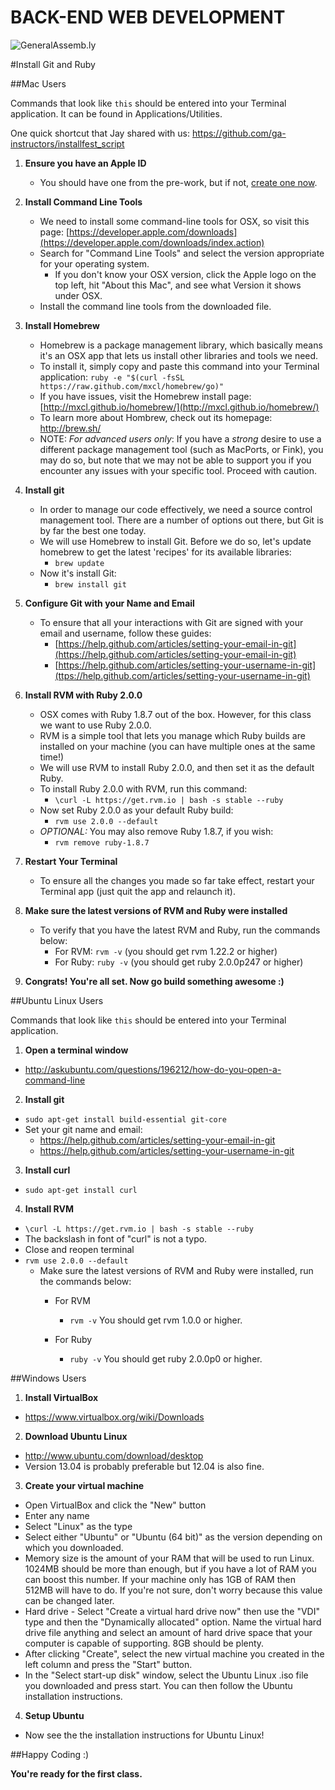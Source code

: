 BACK-END WEB DEVELOPMENT
============================

![GeneralAssemb.ly](https://github.com/generalassembly/ga-ruby-on-rails-for-devs/raw/master/images/ga.png "GeneralAssemb.ly")


#Install Git and Ruby

##Mac Users

Commands that look like ```this``` should be entered into your Terminal
application. It can be found in Applications/Utilities.

One quick shortcut that Jay shared with us:
https://github.com/ga-instructors/installfest_script


1.	__Ensure you have an Apple ID__
	* You should have one from the pre-work, but if not, [create one now](https://appleid.apple.com/cgi-bin/WebObjects/MyAppleId.woa/wa/createAppleId).

2. __Install Command Line Tools__
	* We need to install some command-line tools for OSX, so visit this page: [https://developer.apple.com/downloads](https://developer.apple.com/downloads/index.action)
	* Search for "Command Line Tools" and select the version appropriate for your operating system.
		* If you don't know your OSX version, click the Apple logo on the top left, hit "About this Mac", and see what Version it shows under OSX.
	* Install the command line tools from the downloaded file.

3. __Install Homebrew__
	* Homebrew is a package management library, which basically means it's an OSX app that lets us install other libraries and tools we need.
	* To install it, simply copy and paste this command into your Terminal application: ```ruby -e "$(curl -fsSL https://raw.github.com/mxcl/homebrew/go)"```
	* If you have issues, visit the Homebrew install page: [http://mxcl.github.io/homebrew/](http://mxcl.github.io/homebrew/)
	* To learn more about Hombrew, check out its homepage: http://brew.sh/
	* NOTE: *For advanced users only*: If you have a _strong_ desire to use a different package management tool (such as MacPorts, or Fink), you may do so, but note that we may not be able to support you if you encounter any issues with your specific tool. Proceed with caution.

4.	__Install git__
	* In order to manage our code effectively, we need a source control management tool. There are a number of options out there, but Git is by far the best one today.
	* We will use Homebrew to install Git. Before we do so, let's update homebrew to get the latest 'recipes' for its available libraries:
		*	```brew update```
	* Now it's install Git:
		*	```brew install git```

5.	__Configure Git with your Name and Email__
	* To ensure that all your interactions with Git are signed with your email and username, follow these guides:
	  	* [https://help.github.com/articles/setting-your-email-in-git](https://help.github.com/articles/setting-your-email-in-git)
  		* [https://help.github.com/articles/setting-your-username-in-git](ttps://help.github.com/articles/setting-your-username-in-git)

6.	__Install RVM with Ruby 2.0.0__
	* OSX comes with Ruby 1.8.7 out of the box. However, for this class we want to use Ruby 2.0.0.
	* RVM is a simple tool that lets you manage which Ruby builds are installed on your machine (you can have multiple ones at the same time!)
	* We will use RVM to install Ruby 2.0.0, and then set it as the default Ruby.
	* To install Ruby 2.0.0 with RVM, run this command:
	  	* ```\curl -L https://get.rvm.io | bash -s stable --ruby```
	* Now set Ruby 2.0.0 as your default Ruby build:
  		* ```rvm use 2.0.0 --default```
  	* *OPTIONAL:* You may also remove Ruby 1.8.7, if you wish:
  		* ```rvm remove ruby-1.8.7```

7.	__Restart Your Terminal__
	* To ensure all the changes you made so far take effect, restart your Terminal app (just quit the app and relaunch it).

8.	__Make sure the latest versions of RVM and Ruby were installed__
	* To verify that you have the latest RVM and Ruby, run the commands below:
		*	For RVM: ```rvm -v``` (you should get rvm 1.22.2 or higher)
		* 	For Ruby: ```ruby -v``` (you should get ruby 2.0.0p247 or higher)

9.	__Congrats! You're all set. Now go build something awesome :)__

##Ubuntu Linux Users

Commands that look like ```this``` should be entered into your Terminal
application.

1. __Open a terminal window__
  * http://askubuntu.com/questions/196212/how-do-you-open-a-command-line

2. __Install git__
  * ```sudo apt-get install build-essential git-core```
  * Set your git name and email:
    * https://help.github.com/articles/setting-your-email-in-git
    * https://help.github.com/articles/setting-your-username-in-git

3. __Install curl__
  * ```sudo apt-get install curl```

4. __Install RVM__
  * ```\curl -L https://get.rvm.io | bash -s stable --ruby```
  * The backslash in font of "curl" is not a typo.
  *	Close and reopen terminal
  * ```rvm use 2.0.0 --default```
	*	Make sure the latest versions of RVM and Ruby were installed, run the commands below:
		*	For RVM
			*	```rvm -v```
				You should get rvm 1.0.0 or higher.
		* 	For Ruby

			*	```ruby -v```
				You should get ruby 2.0.0p0 or higher.

##Windows Users

1. __Install VirtualBox__
  * https://www.virtualbox.org/wiki/Downloads

2. __Download Ubuntu Linux__
  * http://www.ubuntu.com/download/desktop
  * Version 13.04 is probably preferable but 12.04 is also fine.

3. __Create your virtual machine__
  * Open VirtualBox and click the "New" button
  * Enter any name
  * Select "Linux" as the type
  * Select either "Ubuntu" or "Ubuntu (64 bit)" as the version depending on
    which you downloaded.
  * Memory size is the amount of your RAM that will be used to run
    Linux. 1024MB should be more than enough, but if you have a lot of
    RAM you can boost this number. If your machine only has 1GB of RAM
    then 512MB will have to do. If you're not sure, don't worry because
    this value can be changed later.
  * Hard drive - Select "Create a virtual hard drive now" then use the
    "VDI" type and then the "Dynamically allocated" option. Name the
    virtual hard drive file anything and select an amount of hard drive
    space that your computer is capable of supporting. 8GB should be plenty.
  * After clicking "Create", select the new virtual machine you created
    in the left column and press the "Start" button.
  * In the "Select start-up disk" window, select the Ubuntu Linux .iso
    file you downloaded and press start. You can then follow the Ubuntu
    installation instructions.

4. __Setup Ubuntu__
  * Now see the the installation instructions for Ubuntu Linux!

##Happy Coding :)

__You're ready for the first class.__
